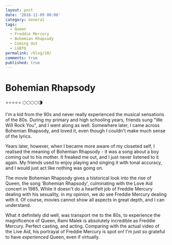 ```yaml
---
layout: post
date: '2018-11-09 00:00'
category: General
tags:
  - Queen
  - Freddie Mercury
  - Bohemian Rhapsody
  - Coming Out
  - LGBTQ
permalink: /blog/10/
comments: true
published: true
---
```


# Bohemian Rhapsody

⭐⭐⭐⭐⭐
🌕🌕🌕🌕🌗

I'm a kid from the 90s and never really experienced the musical sensations of the 80s. During my primary and high schooling years, friends sung "We Will Rock You", and I went along as well. Somewhere later, I came across Bohemian Rhapsody, and loved it, even though I couldn't make much sense of the lyrics. 

Years later, however, when I became more aware of my closeted self, I realised the meaning of Bohemian Rhapsody - it was a song about a boy coming out to his mother. It freaked me out, and I just never listened to it again. My friends used to enjoy playing and singing it with tonal accuracy, and I would just act like nothing was going on. 

The movie Bohemian Rhapsody gives a historical look into the rise of Queen, the song 'Bohemian Rhapsody', culminating with the Love Aid concert in 1985. While it doesn't do a heartfelt job of Freddie Mercury dealing with his sexuality, in my opinion, we do see Freddie Mercury dealing with it. Of course, movies cannot show all aspects in great depth, and I can understand. 

What it definitely did well, was transport me to the 80s, to experience the magnificence of Queen, Rami Malek is absolutely incredible as Freddie Mercury. Perfect casting, and acting. Comparing with the actual video of the Live Aid, his portrayal of Freddie Mercury is spot on! I'm just so grateful to have *experienced* Queen, even if virtually.
